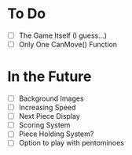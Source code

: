 # To Do
- [ ] The Game Itself (I guess...)
- [ ] Only One CanMove() Function

# In the Future
- [ ] Background Images
- [ ] Increasing Speed
- [ ] Next Piece Display
- [ ] Scoring System
- [ ] Piece Holding System?
- [ ] Option to play with pentominoes